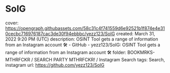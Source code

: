 # SoIG

cover: https://opengraph.githubassets.com/58c31c4f741559d6e92521b1f874e4e310cecbc716976187cac3de30f94ebbbc/yezz123/SoIG
created: March 31, 2022 9:20 PM (UTC)
description: OSINT Tool gets a range of information from an Instagram account 🛠 - GitHub - yezz123/SoIG: OSINT Tool gets a range of information from an Instagram account 🛠
folder: BOOKMRKS-MTHRFCKR / SEARCH PARTY MTHRFCKR! / Instagram Search
tags: Search, instagram
url: https://github.com/yezz123/SoIG